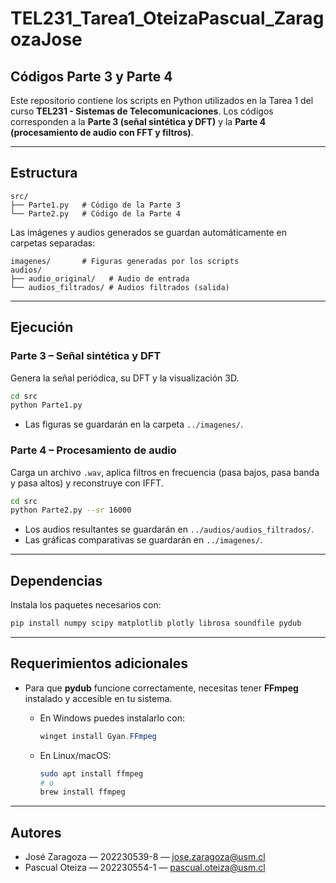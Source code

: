 # TEL231_Tarea1_OteizaPascual_ZaragozaJose

## Códigos Parte 3 y Parte 4

Este repositorio contiene los scripts en Python utilizados en la Tarea 1 del curso **TEL231 - Sistemas de Telecomunicaciones**.
Los códigos corresponden a la **Parte 3 (señal sintética y DFT)** y la **Parte 4 (procesamiento de audio con FFT y filtros)**.

---

## Estructura

```
src/
├── Parte1.py   # Código de la Parte 3
└── Parte2.py   # Código de la Parte 4
```

Las imágenes y audios generados se guardan automáticamente en carpetas separadas:

```
imagenes/       # Figuras generadas por los scripts
audios/
├── audio_original/   # Audio de entrada
└── audios_filtrados/ # Audios filtrados (salida)
```

---

##  Ejecución

### Parte 3 – Señal sintética y DFT

Genera la señal periódica, su DFT y la visualización 3D.

```bash
cd src
python Parte1.py
```

* Las figuras se guardarán en la carpeta `../imagenes/`.

### Parte 4 – Procesamiento de audio

Carga un archivo `.wav`, aplica filtros en frecuencia (pasa bajos, pasa banda y pasa altos) y reconstruye con IFFT.

```bash
cd src
python Parte2.py --sr 16000
```

* Los audios resultantes se guardarán en `../audios/audios_filtrados/`.
* Las gráficas comparativas se guardarán en `../imagenes/`.

---

## Dependencias

Instala los paquetes necesarios con:

```bash
pip install numpy scipy matplotlib plotly librosa soundfile pydub
```

---

## Requerimientos adicionales

* Para que **pydub** funcione correctamente, necesitas tener **FFmpeg** instalado y accesible en tu sistema.

  * En Windows puedes instalarlo con:

    ```powershell
    winget install Gyan.FFmpeg
    ```
  * En Linux/macOS:

    ```bash
    sudo apt install ffmpeg
    # o
    brew install ffmpeg
    ```

---

## Autores

* José Zaragoza — 202230539-8 — jose.zaragoza@usm.cl
* Pascual Oteiza — 202230554-1 — pascual.oteiza@usm.cl
